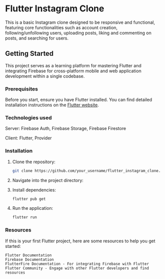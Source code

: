 # Flutter Instagram Clone

This is a basic Instagram clone designed to be responsive and functional, featuring core functionalities such as account creation, following/unfollowing users, uploading posts, liking and commenting on posts, and searching for users.

## Getting Started

This project serves as a learning platform for mastering Flutter and integrating Firebase for cross-platform mobile and web application development within a single codebase.

### Prerequisites

Before you start, ensure you have Flutter installed. You can find detailed installation instructions on the [Flutter website](https://flutter.dev/docs/get-started/install).

### Technologies used
Server: Firebase Auth, Firebase Storage, Firebase Firestore

Client: Flutter, Provider

### Installation

1. Clone the repository:

   ```bash
   git clone https://github.com/your_username/flutter_instagram_clone.git
   
2. Navigate into the project directory:
3. Install dependencies:
   ```bash
   flutter pub get
4. Run the application:
    ```bash
   flutter run
### Resources

If this is your first Flutter project, here are some resources to help you get started:

    Flutter Documentation
    Firebase Documentation
    FlutterFire Documentation - For integrating Firebase with Flutter
    Flutter Community - Engage with other Flutter developers and find resources


